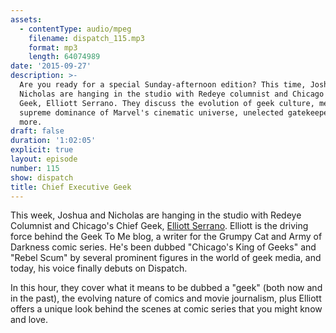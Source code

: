 ```yaml
---
assets:
  - contentType: audio/mpeg
    filename: dispatch_115.mp3
    format: mp3
    length: 64074989
date: '2015-09-27'
description: >-
  Are you ready for a special Sunday-afternoon edition? This time, Joshua and
  Nicholas are hanging in the studio with Redeye columnist and Chicago's Chief
  Geek, Elliott Serrano. They discuss the evolution of geek culture, media, the
  supreme dominance of Marvel's cinematic universe, unelected gatekeepers, and
  more.
draft: false
duration: '1:02:05'
explicit: true
layout: episode
number: 115
show: dispatch
title: Chief Executive Geek
---
```

This week, Joshua and Nicholas are hanging in the studio with Redeye Columnist and Chicago's Chief Geek, [Elliott Serrano](http://geektome.net). Elliott is the driving force behind the Geek To Me blog, a writer for the Grumpy Cat and Army of Darkness comic series. He's been dubbed "Chicago's King of Geeks" and "Rebel Scum" by several prominent figures in the world of geek media, and today, his voice finally debuts on Dispatch.

In this hour, they cover what it means to be dubbed a "geek" (both now and in the past), the evolving nature of comics and movie journalism, plus Elliott offers a unique look behind the scenes at comic series that you might know and love.
